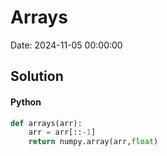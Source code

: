 # Arrays

Date: 2024-11-05 00:00:00

## Solution

#### Python
```python
def arrays(arr):
    arr = arr[::-1]
    return numpy.array(arr,float)
 ```